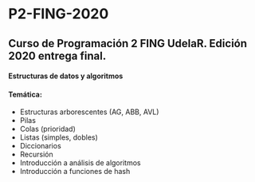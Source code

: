 # P2-FING-2020
## Curso de Programación 2 FING UdelaR. Edición 2020 entrega final.

#### Estructuras de datos y algoritmos

#### Temática:

- Estructuras arborescentes (AG, ABB, AVL)
- Pilas
- Colas (prioridad)
- Listas (simples, dobles)
- Diccionarios
- Recursión
- Introducción a análisis de algoritmos
- Introducción a funciones de hash
